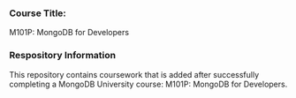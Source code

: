 ### Course Title: 
M101P: MongoDB for Developers

### Respository Information
This repository contains coursework that is added after successfully completing a MongoDB University course: M101P: MongoDB for Developers.
